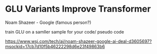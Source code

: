 # GLU Variants Improve Transformer
Noam Shazeer - Google (famous person?)

train GLU on a samller sample for your code/ pseudo code

https://www.wsj.com/tech/ai/noam-shazeer-google-ai-deal-d3605697?msockid=17cb7d10f5b46222298d6e23f49863b6

